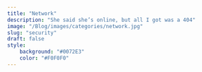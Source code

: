 ```yaml
---
title: "Network"
description: "She said she’s online, but all I got was a 404"
image: "/Blog/images/categories/network.jpg"
slug: "security"
draft: false
style:
    background: "#0072E3" 
    color: "#F0F0F0"
---
```

